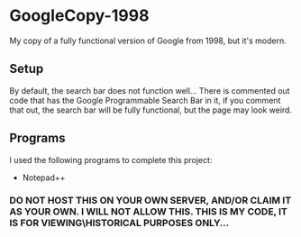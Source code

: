 # GoogleCopy-1998

My copy of a fully functional version of Google from 1998, but it's modern.  

## Setup

By default, the search bar does not function well... There is commented out code that has the Google Programmable Search Bar in it, if you comment that out, the search bar will be fully functional, but the page may look weird.  

## Programs

I used the following programs to complete this project:

 - Notepad++

### DO NOT HOST THIS ON YOUR OWN SERVER, AND/OR CLAIM IT AS YOUR OWN.  I WILL NOT ALLOW THIS.  THIS IS MY CODE, IT IS FOR VIEWING\HISTORICAL PURPOSES ONLY...
